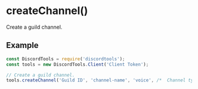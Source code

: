 # createChannel()

Create a guild channel.

## Example

```js
const DiscordTools = require('discordtools');
const tools = new DiscordTools.Client('Client Token');

// Create a guild channel.
tools.createChannel('Guild ID', 'channel-name', 'voice', /*  Channel type: 'text', 'voice', 'category', 'dm','group_dm' */ 'Channel Topic', false /* NSFW boolean */);
```